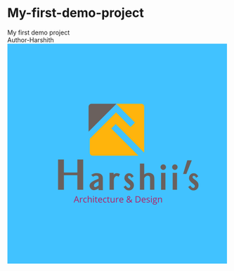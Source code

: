 # My-first-demo-project

My first demo project
<br>
Author-Harshith
![Image Alt Text](lnvfqluu.png)
